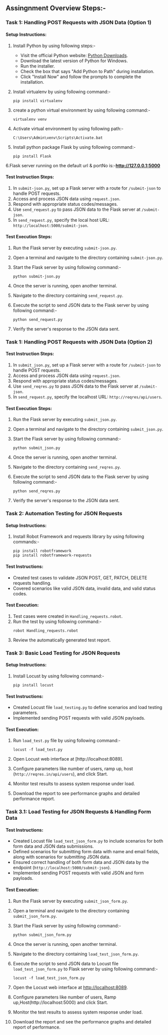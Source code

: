
Assingnment Overview Steps:-
---

### Task 1: Handling POST Requests with JSON Data (Option 1)

#### Setup Instructions:
1. Install Python by using following steps:-
   - Visit the official Python website: [Python Downloads](https://www.python.org/downloads/).
   - Download the latest version of Python for Windows.
   - Run the installer.
   - Check the box that says "Add Python to Path" during installation.
   - Click "Install Now" and follow the prompts to complete the installation.

2. Install virtualenv by using following command:-
   
   ```
   pip install virtualenv
   ```

3. create a python virtual environment by using following command:-
   
   ```
   virtualenv venv
   ```

4. Activate virtual environment by using following path:-

   ```
   C:\Users\Admin\venv\Scripts\Activate.bat
   ```

5. Install python package Flask by using following command:-
   
   ```
   pip install Flask
   ```
6.Flask server running on the default url & portNo  is:-**http://127.0.0.1:5000**

#### Test Instruction Steps:
1. In `submit-json.py`, set up a Flask server with a route for `/submit-json` to handle POST requests.
2. Access and process JSON data using `request.json`.
3. Respond with appropriate status codes/messages.
4. Use `send_request.py` to pass JSON data to the Flask server at `/submit-json`.
5. In `send_request.py`, specify the local host URL: `http://localhost:5000/submit-json`.

#### Test Execution Steps:
1. Run the Flask server by executing `submit-json.py`.
2. Open a terminal and navigate to the directory containing `submit-json.py`.
3. Start the Flask server by using following command:-
   
   ```
   python submit-json.py
   ```
5. Once the server is running, open another terminal.
6. Navigate to the directory containing `send_request.py`.
7. Execute the script to send JSON data to the Flask server by using following command:-
   
   ```
   python send_request.py
   ```
8. Verify the server's response to the JSON data sent.

### Task 1: Handling POST Requests with JSON Data (Option 2)

#### Test Instruction Steps:
1. In `submit_json.py`, set up a Flask server with a route for `/submit-json` to handle POST requests.
2. Access and process JSON data using `request.json`.
3. Respond with appropriate status codes/messages.
4. Use `send_reqres.py` to pass JSON data to the Flask server at `/submit-json`.
5. In `send_request.py`, specify the localhost URL: `http://reqres/api/users`.

#### Test Execution Steps:
1. Run the Flask server by executing `submit_json.py`.
2. Open a terminal and navigate to the directory containing `submit_json.py`.
3. Start the Flask server by using following command:-
   
   ```
   python submit_json.py
   ```
4. Once the server is running, open another terminal.
5. Navigate to the directory containing `send_reqres.py`.
6. Execute the script to send JSON data to the Flask server by using following command:-
   
   ```
   python send_reqres.py
   ```
7. Verify the server's response to the JSON data sent.

### Task 2: Automation Testing for JSON Requests

#### Setup Instructions:
1. Install Robot Framework and requests library  by using following commands:-
   ```
   pip install robotframework
   pip install robotframework-requests
   ```

#### Test Instructions:
- Created test cases to validate JSON POST, GET, PATCH, DELETE requests handling.
- Covered scenarios like valid JSON data, invalid data, and valid status codes.

#### Test Execution:
1. Test cases were created in `Handling_requests.robot`.
2. Run the test  by using following command:-
   ```
   robot Handling_requests.robot
   ```
3. Review the automatically generated test report.

### Task 3: Basic Load Testing for JSON Requests

#### Setup Instructions:
1. Install Locust by using following command:-
   
   ```
   pip install locust
   ```

#### Test Instructions:
- Created Locust file `load_testing.py` to define scenarios and load testing parameters.
- Implemented sending POST requests with valid JSON payloads.

#### Test Execution:
1. Run `load_test.py` file by using following command:-
   
   ```
   locust -f load_test.py
   ```
2. Open Locust web interface at [http://localhost:8089].
3. Configure parameters like number of users, ramp up, host (`http://reqres.in/api/users`), and click Start.
4. Monitor test results to assess system response under load.
5. Download the report to see performance graphs and detailed performance report.

### Task 3.1: Load Testing for JSON Requests & Handling Form Data

#### Test Instructions:
- Created Locust file `load_test_json_form.py` to include scenarios for both form data and JSON data submissions.
- Defined scenarios for submitting form data with name and email fields, along with scenarios for submitting JSON data.
- Ensured correct handling of both form data and JSON data by the endpoint (`http://localhost:5000/submit-json`).
- Implemented sending POST requests with valid JSON and form payloads.

#### Test Execution:
1. Run the Flask server by executing `submit_json_form.py`.
2. Open a terminal and navigate to the directory containing `submit_json_form.py`.
3. Start the Flask server by using following command:-
   
   ```
   python submit_json_form.py
   ```
4. Once the server is running, open another terminal.
5. Navigate to the directory containing `load_test_json_form.py`.
6. Execute the script to send JSON data to Locust file `load_test_json_form.py` to Flask server by using following command:-
   
   ```
   locust -f load_test_json_form.py
   ```
7. Open the Locust web interface at [http://localhost:8089](http://localhost:8089).
8. Configure parameters like number of users, Ramp up,Host(http://localhost:5000) and click Start.
9. Monitor the test results to assess system response under load.
10. Download the report and see the performance graphs and detailed report of performance.
